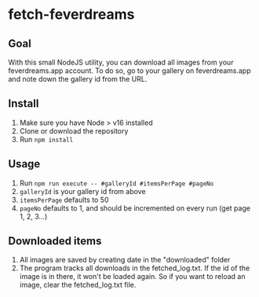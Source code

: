 # fetch-feverdreams

## Goal
With this small NodeJS utility, you can download all images from your feverdreams.app account. To do so, go to your gallery on feverdreams.app and note down the gallery id from the URL.

## Install
1. Make sure you have Node > v16 installed
2. Clone or download the repository
3. Run `npm install`

## Usage
1. Run `npm run execute -- #galleryId #itemsPerPage #pageNo`
2. `galleryId` is your gallery id from above
3. `itemsPerPage` defaults to 50
4. `pageNo` defaults to 1, and should be incremented on every run (get page 1, 2, 3...)

## Downloaded items
1. All images are saved by creating date in the "downloaded" folder
2. The program tracks all downloads in the fetched_log.txt. If the id of the image is in there, it won't be loaded again. So if you want to reload an image, clear the fetched_log.txt file.